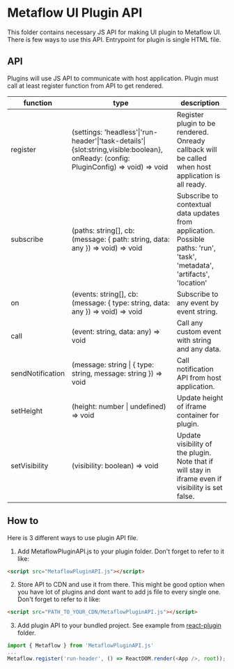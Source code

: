 # Metaflow UI Plugin API

This folder contains necessary JS API for making UI plugin to Metaflow UI. There is few ways to use this API. Entrypoint for plugin is single HTML file.

## API

Plugins will use JS API to communicate with host application. Plugin must call at least register function from API to get rendered.

| function         | type                                                                                                                                 | description                                                                                                               |
| ---------------- | ------------------------------------------------------------------------------------------------------------------------------------ | ------------------------------------------------------------------------------------------------------------------------- |
| register         | (settings: 'headless'\|'run-header'\|'task-details'\|{slot:string,visible:boolean}, onReady: (config: PluginConfig) => void) => void | Register plugin to be rendered. Onready callback will be called when host application is all ready.                       |
| subscribe        | (paths: string[], cb: (message: { path: string, data: any }) => void) => void                                                        | Subscribe to contextual data updates from application. Possible paths: 'run', 'task', 'metadata', 'artifacts', 'location' |
| on               | (events: string[], cb: (message: { type: string, data: any }) => void) => void                                                       | Subscribe to any event by event string.                                                                                   |
| call             | (event: string, data: any) => void                                                                                                   | Call any custom event with string and any data.                                                                           |
| sendNotification | (message: string \| { type: string, message: string }) => void                                                                       | Call notification API from host application.                                                                              |
| setHeight        | (height: number \| undefined) => void                                                                                                | Update height of iframe container for plugin.                                                                             |
| setVisibility    | (visibility: boolean) => void                                                                                                        | Update visibility of the plugin. Note that if will stay in iframe even if visibility is set false.                        |

## How to

Here is 3 different ways to use plugin API file.

1. Add MetaflowPluginAPI.js to your plugin folder. Don't forget to refer to it like:

```html
<script src="MetaflowPluginAPI.js"></script>
```

2. Store API to CDN and use it from there. This might be good option when you have lot of plugins and dont want to add js file to every single one. Don't forget to refer to it like:

```html
<script src="PATH_TO_YOUR_CDN/MetaflowPluginAPI.js"></script>
```

3. Add plugin API to your bundled project. See example from [react-plugin](Examples/react-plugin/package.json) folder.

```js
import { Metaflow } from 'MetaflowPluginAPI.js'
...
Metaflow.register('run-header', () => ReactDOM.render(<App />, root));
```
